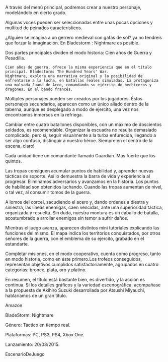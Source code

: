 
A través del menú principal, podremos crear a nuestro personaje, modelándolo en cierto grado.

Algunas voces pueden ser seleccionadas entre unas pocas opciones y multitud de peinados característicos.

¿Alguien se imagina a un gerrero medieval con gafas de sol? ya no tendreís que forzar la imaginación. En Bladestorm : Nightmare es posible.


Dos partes principales dividen el modo historia: Cien años de Guerra y Pesadilla.

    Cien años de guerra, ofrece la misma experiencia que en el título principal. Bladestorm: The Hundred Years' War.
    Nightmare, explora una narrativa original y la posibilidad de enfrentarse a la lucha, en batallas reales simuladas. La protagoniza una malvada Juana de Arco, comandando su ejército de hechiceros y dragones. En el bando francés.


Múltiples personajes  pueden ser creados por los jugadores. Éstos personajes secundarios, aparecen como un único aliado dentro de la taberna, aunque es desplegado a modo de ejercito, una vez nos encontramos inmersos en la refriega.


Cambiar entre cuatro batallones disponibles, con un máximo de doscientos soldados, es recomendable. Organizar la escuadra no resulta demasiado complicado, pero sí, seguir visualmente a la turba enfurecida, llegando a ser algo confuso, distinguir a nuestro héroe. Siempre en el centro de la escena, claro!

Cada unidad tiene un comandante llamado Guardian. Mas fuerte que los quintos.


Las tropas consiguen acumular puntos de habilidad y, aprender nuevas tácticas de soporte. Así lo demuestra la barra de vida y experiencia al progresar. Eliminamos adversarios y avanzamos en la historia. Los puntos de habilidad son obtenidos luchando. Cuando las tropas aumentan de nivel, o tal vez, al consumir tomos de la guerra.


A lomos del corcel, sacudiendo el acero y, dando ordenes a diestra y siniestra, las líneas enemigas, caen vencidas, ante una superioridad táctica, organizada y resuelta. Sin duda, nuestra montura es un caballo de batalla, acostumbrado a arrollar enemigos sin temor a sufrir daños.


Mientras el juego avanza, aparecen distintos mini tutoriales explicando las funciones del mismo. El mapa indica los territorios conquistados, por otros señores de la guerra, con el emblema de su ejercito, grabado en el estandarte.


Completar misiones, en el modo cooperativo, cuenta como progreso, tanto en modo historia, como en éste primero.Los trofeos conseguidos, representan objetivos cumplidos satisfactoriamente, agrupados en cuatro categorias: bronce, plata, oro y platino.


En resumen, el título está bastante bien, es divertido, y la acción es continua. Si los detalles gráficos y la variedad escenográfica, acompañase a la propuesta de Akihiro Suzuki desarrollada por Atsushi Miyauchi, hablaríamos de un gran título.









Amazon

BladeStorm: Nightmare







Género: Táctico en tiempo real.

Plataformas: PC, PS3, PS4, Xbox One.

Lanzamiento: 20/03/2015.



EscenarioDeJuego
